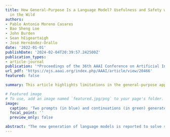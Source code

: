 ```yaml
---
title: How General-Purpose Is a Language Model? Usefulness and Safety with Human Prompters
  in the Wild
authors:
- Pablo Antonio Moreno Casares
- Bao Sheng Loe
- John Burden
- Sean hEigeartaigh
- José Hernández-Orallo
date: '2022-01-01'
publishDate: '2024-02-04T20:39:57.242500Z'
publication_types:
- article-journal
publication: '*Proceedings of the 36th AAAI Conference on Artificial Intelligence*'
url_pdf: 'https://ojs.aaai.org/index.php/AAAI/article/view/20466'
featured: false

summary: This article highlights limitations in the general-purpose application of language models like GPT-3 when directly utilized by humans, emphasizing the need for a novel evaluation framework to discern between failures due to capability constraints versus misunderstandings of user intent, ultimately indicating that these models currently lack comprehensive understanding of human commands and are far from achieving widespread general-purpose utility in real-world scenarios.

# Featured image
# To use, add an image named `featured.jpg/png` to your page's folder.
image:
  caption: 'Two prompts (in blue) and continuations (in green) generated by GPT-3. The example of the right shows that getting a language model to do what you want requires more than raw capabilities: ‘understanding’ the command is important in making these systems useful and reliable.'
  focal_point: ''
  preview_only: false

abstract: "The new generation of language models is reported to solve some extraordinary tasks the models were never trained for specifically, in few-shot or zero-shot settings. However, these reports usually cherry-pick the tasks, use the best prompts, and unwrap or extract the solutions leniently even if they are followed by nonsensical text. In sum, they are specialised results for one domain, a particular way of using the models and interpreting the results. In this paper, we present a novel theoretical evaluation framework and a distinctive experimental study assessing language models as general-purpose systems when used directly by human prompters—in the wild. For a useful and safe interaction in these increasingly more common conditions, we need to understand when the model fails because of a lack of capability or a misunderstanding of the user’s intents. Our results indicate that language models such as GPT-3 have limited understanding of the human command; far from becoming general-purpose systems in the wild."
---
```


